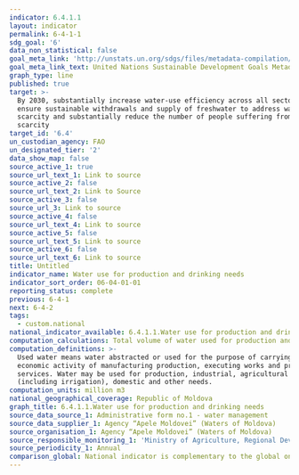 ```yaml
---
indicator: 6.4.1.1
layout: indicator
permalink: 6-4-1-1
sdg_goal: '6'
data_non_statistical: false
goal_meta_link: 'http://unstats.un.org/sdgs/files/metadata-compilation/Metadata-Goal-6.pdf'
goal_meta_link_text: United Nations Sustainable Development Goals Metadata (pdf 428kB)
graph_type: line
published: true
target: >-
  By 2030, substantially increase water-use efficiency across all sectors and
  ensure sustainable withdrawals and supply of freshwater to address water
  scarcity and substantially reduce the number of people suffering from water
  scarcity
target_id: '6.4'
un_custodian_agency: FAO
un_designated_tier: '2'
data_show_map: false
source_active_1: true
source_url_text_1: Link to source
source_active_2: false
source_url_text_2: Link to Source
source_active_3: false
source_url_3: Link to source
source_active_4: false
source_url_text_4: Link to source
source_active_5: false
source_url_text_5: Link to source
source_active_6: false
source_url_text_6: Link to source
title: Untitled
indicator_name: Water use for production and drinking needs
indicator_sort_order: 06-04-01-01
reporting_status: complete
previous: 6-4-1
next: 6-4-2
tags:
  - custom.national
national_indicator_available: 6.4.1.1.Water use for production and drinking needs
computation_calculations: Total volume of water used for production and drinking needs.
computation_definitions: >-
  Used water means water abstracted or used for the purpose of carrying out an
  economic activity of manufacturing production, executing works and providing
  services. Water may be used for production, industrial, agricultural
  (including irrigation), domestic and other needs.
computation_units: million m3
national_geographical_coverage: Republic of Moldova
graph_title: 6.4.1.1.Water use for production and drinking needs
source_data_source_1: Administrative form no.1 - water management
source_data_supplier_1: Agency “Apele Moldovei” (Waters of Moldova)
source_organisation_1: Agency “Apele Moldovei” (Waters of Moldova)
source_responsible_monitoring_1: 'Ministry of Agriculture, Regional Development and Environment'
source_periodicity_1: Annual
comparison_global: National indicator is complementary to the global one
---
```

